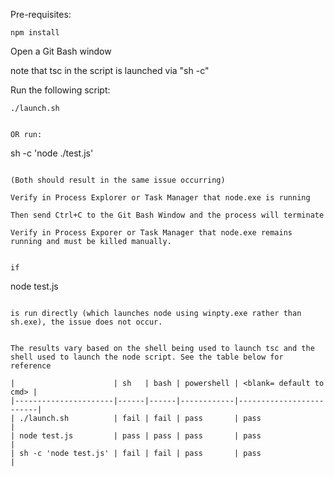 Pre-requisites:

```
npm install
```

Open a Git Bash window

note that tsc in the script is launched via "sh -c"

Run the following script:

```
./launch.sh
```
```

OR run:

```
sh -c 'node ./test.js'
```

(Both should result in the same issue occurring)

Verify in Process Explorer or Task Manager that node.exe is running

Then send Ctrl+C to the Git Bash Window and the process will terminate

Verify in Process Exporer or Task Manager that node.exe remains running and must be killed manually.


if

```
node test.js
```

is run directly (which launches node using winpty.exe rather than sh.exe), the issue does not occur.


The results vary based on the shell being used to launch tsc and the shell used to launch the node script. See the table below for reference

|                      | sh   | bash | powershell | <blank= default to cmd> |
|----------------------|------|------|------------|-------------------------|
| ./launch.sh          | fail | fail | pass       | pass                    |
| node test.js         | pass | pass | pass       | pass                    |
| sh -c 'node test.js' | fail | fail | pass       | pass                    |